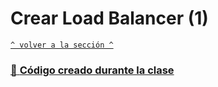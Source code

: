 # Crear Load Balancer (1) 

[`^ volver a la sección ^`](../)
### [ :page_facing_up: **Código creado durante la clase**](./main.tf)

